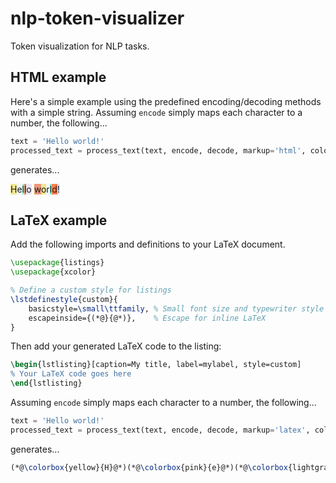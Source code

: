 # nlp-token-visualizer
Token visualization for NLP tasks.

## HTML example

Here's a simple example using the predefined encoding/decoding methods with a simple string. Assuming `encode` simply maps each character to a number, the following...

```python
text = 'Hello world!'
processed_text = process_text(text, encode, decode, markup='html', colors=tokenviz.visualization.HTML_COLORS)
```

generates...
<br>

<span style="background-color: Khaki;">H</span><span style="background-color: AliceBlue;">e</span><span style="background-color: Aquamarine;">l</span><span style="background-color: Coral;">l</span><span style="background-color: Lavender;">o</span><span style="background-color: Ivory;"> </span><span style="background-color: DarkSalmon;">w</span><span style="background-color: Khaki;">o</span><span style="background-color: AliceBlue;">r</span><span style="background-color: Aquamarine;">l</span><span style="background-color: Coral;">d</span><span style="background-color: Lavender;">!</span>

## LaTeX example

Add the following imports and definitions to your LaTeX document.

```latex
\usepackage{listings}
\usepackage{xcolor}

% Define a custom style for listings
\lstdefinestyle{custom}{
    basicstyle=\small\ttfamily, % Small font size and typewriter style
    escapeinside={(*@}{@*)},    % Escape for inline LaTeX
}
```

Then add your generated LaTeX code to the listing:

```latex
\begin{lstlisting}[caption=My title, label=mylabel, style=custom]
% Your LaTeX code goes here
\end{lstlisting}
```

Assuming `encode` simply maps each character to a number, the following...

```python
text = 'Hello world!'
processed_text = process_text(text, encode, decode, markup='latex', colors=tokenviz.visualization.LATEX_COLORS)
```

generates...

```latex
(*@\colorbox{yellow}{H}@*)(*@\colorbox{pink}{e}@*)(*@\colorbox{lightgray}{l}@*)(*@\colorbox{lime}{l}@*)(*@\colorbox{cyan}{o}@*)(*@\colorbox{magenta}{ }@*)(*@\colorbox{yellow}{w}@*)(*@\colorbox{pink}{o}@*)(*@\colorbox{lightgray}{r}@*)(*@\colorbox{lime}{l}@*)(*@\colorbox{cyan}{d}@*)(*@\colorbox{magenta}{!}@*)
```


